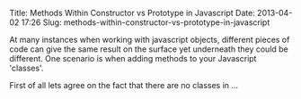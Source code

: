 Title: Methods Within Constructor vs Prototype in Javascript
Date: 2013-04-02 17:26
Slug: methods-within-constructor-vs-prototype-in-javascript

At many instances when working with javascript objects, different pieces
of code can give the same result on the surface yet underneath they
could be different. One scenario is when adding methods to your
Javascript 'classes'.

</p>
First of all lets agree on the fact that there are no classes in ...

</p>

